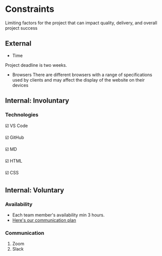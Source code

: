 # Constraints

Limiting factors for the project that can impact quality, delivery, and overall
project success

## External

- Time

Project deadline is two weeks.

- Browsers There are different browsers with a range of specifications used by
  clients and may affect the display of the website on their devices

## Internal: Involuntary

### Technologies

:ballot_box_with_check: VS Code

:ballot_box_with_check: GitHub

:ballot_box_with_check: MD

:ballot_box_with_check: HTML

:ballot_box_with_check: CSS

## Internal: Voluntary

### Availability

- Each team member's availability min 3 hours.
- [Here's our communication plan](.communication-plan.md)

### Communication

1. Zoom
2. Slack

